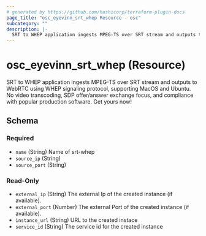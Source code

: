 ```yaml
---
# generated by https://github.com/hashicorp/terraform-plugin-docs
page_title: "osc_eyevinn_srt_whep Resource - osc"
subcategory: ""
description: |-
  SRT to WHEP application ingests MPEG-TS over SRT stream and outputs to WebRTC using WHEP signaling protocol, supporting MacOS and Ubuntu. No video transcoding, SDP offer/answer exchange focus, and compliance with popular production software. Get yours now!
---
```


# osc_eyevinn_srt_whep (Resource)

SRT to WHEP application ingests MPEG-TS over SRT stream and outputs to WebRTC using WHEP signaling protocol, supporting MacOS and Ubuntu. No video transcoding, SDP offer/answer exchange focus, and compliance with popular production software. Get yours now!



<!-- schema generated by tfplugindocs -->
## Schema

### Required

- `name` (String) Name of srt-whep
- `source_ip` (String)
- `source_port` (String)

### Read-Only

- `external_ip` (String) The external Ip of the created instance (if available).
- `external_port` (Number) The external Port of the created instance (if available).
- `instance_url` (String) URL to the created instace
- `service_id` (String) The service id for the created instance
